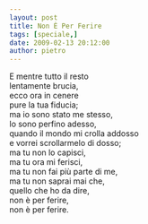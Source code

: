 ```yaml
---
layout: post
title: Non È Per Ferire
tags: [speciale,]
date: 2009-02-13 20:12:00
author: pietro
---
```

E mentre tutto il resto<br/>lentamente brucia,<br/>ecco ora in cenere<br/>pure la tua fiducia;<br/>ma io sono stato me stesso,<br/>lo sono perfino adesso,<br/>quando il mondo mi crolla addosso<br/>e vorrei scrollarmelo di dosso;<br/>ma tu non lo capisci,<br/>ma tu ora mi ferisci,<br/>ma tu non fai più parte di me,<br/>ma tu non saprai mai che,<br/>quello che ho da dire,<br/>non è per ferire,<br/>non è per ferire.
